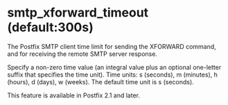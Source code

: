 # smtp_xforward_timeout (default:300s) 


The Postfix SMTP client time limit for sending the XFORWARD command,
and for receiving the remote SMTP server response.


 Specify a non-zero time value (an integral value plus an optional
one-letter suffix that specifies the time unit).  Time units: s
(seconds), m (minutes), h (hours), d (days), w (weeks).
The default time unit is s (seconds).  


This feature is available in Postfix 2.1 and later.



